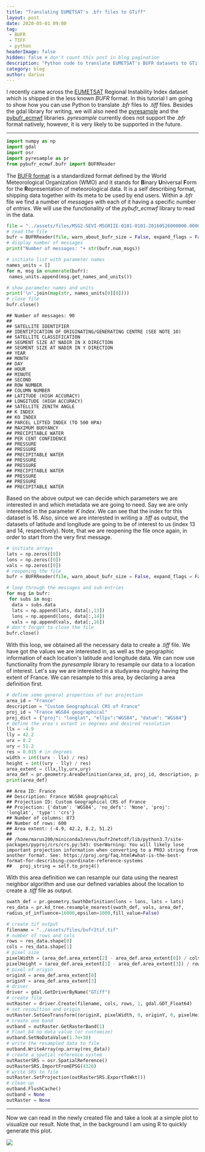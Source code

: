 ```yaml
---
title: "Translating EUMETSAT's .bfr files to GTiff"
layout: post
date: 2020-05-01 09:00
tag: 
 - BUFR
 - TIFF
 - python
headerImage: false
hidden: false # don't count this post in blog pagination
description: "Python code to translate EUMETSAT's BUFR datasets to GTiffs."
category: blog
author: darius
---
```

I recently came across the [EUMETSAT](https://navigator.eumetsat.int/product/EO:EUM:DAT:MSG:RIIE)
Regional Instability Index dataset which is shipped in the less known _BUFR_ format.
In this tutorial I am going to show how you can use Python to translate
_.bfr_ files to _.tiff_ files.
Besides the gdal library for writing, we will also need the [pyresample](https://pyresample.readthedocs.io/en/latest/)
and the [pybufr_ecmwf](https://github.com/jdkloe/pybufr-ecmwf) libraries.
_pyresample_ currently does not support the _.bfr_ format natively, however, it is 
very likely to be supported in the future. 

---


```python
import numpy as np
import gdal
import osr
import pyresample as pr
from pybufr_ecmwf.bufr import BUFRReader
```

The [BUFR format](https://www.wmo.int/pages/prog/www/WDM/Guides/Guide-binary-1A.html) 
is a standardized format defined by the World Meteorological Organization (WMO)
and it stands for **B**inary **U**niversal **F**orm for the **R**epresentation of
meteorological data. It is a self describing format, shipping data together with its meta
to be used by end users. Within a _.bfr_ file we find a number of _messages_ with
each of it having a specific number of _entries_. We will use the functionality
of the _pybufr_ecmwf_ library to read in the data.


```python
file = "../assets/files/MSG2-SEVI-MSGRIIE-0101-0101-20160526000000.000000000Z-20160526000602-1403456.bfr"
# read the file
bufr = BUFRReader(file, warn_about_bufr_size = False, expand_flags = False)
# display number of messages
print("Number of messages: "+ str(bufr.num_msgs))

# initiate list with parameter names
names_units = []
for m, msg in enumerate(bufr):
 names_units.append(msg.get_names_and_units())

# show parameter names and units
print('\n'.join(map(str, names_units[0][0])))
# close file
bufr.close()
```

```
## Number of messages: 90
##
## SATELLITE IDENTIFIER
## IDENTIFICATION OF ORIGINATING/GENERATING CENTRE (SEE NOTE 10)
## SATELLITE CLASSIFICATION
## SEGMENT SIZE AT NADIR IN X DIRECTION
## SEGMENT SIZE AT NADIR IN Y DIRECTION
## YEAR
## MONTH
## DAY
## HOUR
## MINUTE
## SECOND
## ROW NUMBER
## COLUMN NUMBER
## LATITUDE (HIGH ACCURACY)
## LONGITUDE (HIGH ACCURACY)
## SATELLITE ZENITH ANGLE
## K INDEX
## KO INDEX
## PARCEL LIFTED INDEX (TO 500 HPA)
## MAXIMUM BUOYANCY
## PRECIPITABLE WATER
## PER CENT CONFIDENCE
## PRESSURE
## PRESSURE
## PRECIPITABLE WATER
## PRESSURE
## PRESSURE
## PRECIPITABLE WATER
## PRESSURE
## PRESSURE
## PRECIPITABLE WATER
```

Based on the above output we can decide which parameters we are interested in and 
which metadata we are going to need. Say we are only interested in the parameter
_K Index_. We can see that the index for this dataset is 16. Also, since
we are interested in writing a _.tiff_ as output, the datasets of latitude and 
longitude are going to be of interest to us (index 13 and 14, respectively).
Note, that we are reopening the file once again, in order to start from the very 
first message.


```python
# initiate arrays
lats = np.zeros([0])
lons = np.zeros([0])
vals = np.zeros([0])
# reopening the file
bufr = BUFRReader(file, warn_about_bufr_size = False, expand_flags = False)

# loop through the messages and sub-entries
for msg in bufr:
 for subs in msg:
  data = subs.data
  lats = np.append(lats, data[:,13])
  lons = np.append(lons, data[:,14])
  vals = np.append(vals, data[:,16])
# don't forget to close the file
bufr.close()
```

With this loop, we obtained all the necessary data to create a _.tiff_ file. We have
got the values we are interested in, as well as the geographic information of 
each location's latitude and longitude data. We can now use functionality from the
_pyresample_ library to resample our data to a location of interest. Let's say
we are interested in a studyarea roughly having the extent of France.
We can resample to this area, by declaring a area definition first.


```python
# define some general properties of our projection
area_id = "France"
description = "Custom Geographical CRS of France"
proj_id = "France WGS84 geographical"
proj_dict = {"proj": "longlat", "ellps":"WGS84", "datum": "WGS84"}
# define the area's extent in degrees and desired resolution
llx = -4.9
lly = 42.2
urx = 8.2
ury = 51.2
res = 0.015 # in degrees
width = int((urx - llx) / res)
height = int((ury - lly) / res)
area_extent = (llx,lly,urx,ury)
area_def = pr.geometry.AreaDefinition(area_id, proj_id, description, proj_dict, width, height, area_extent)
print(area_def)
```

```
## Area ID: France
## Description: France WGS84 geographical
## Projection ID: Custom Geographical CRS of France
## Projection: {'datum': 'WGS84', 'no_defs': 'None', 'proj': 'longlat', 'type': 'crs'}
## Number of columns: 873
## Number of rows: 600
## Area extent: (-4.9, 42.2, 8.2, 51.2)
## 
## /home/marus200/miniconda3/envs/bufr2netcdf/lib/python3.7/site-packages/pyproj/crs/crs.py:543: UserWarning: You will likely lose important projection information when converting to a PROJ string from another format. See: https://proj.org/faq.html#what-is-the-best-format-for-describing-coordinate-reference-systems
##   proj_string = self.to_proj4()
```

With this area definition we can resample our data using the nearest neighbor 
algorithm and use our defined variables about the location to create a _.tiff_ file 
as output.


```python
swath_def = pr.geometry.SwathDefinition(lons = lons, lats = lats)
res_data = pr.kd_tree.resample_nearest(swath_def, vals, area_def,
radius_of_influence=16000,epsilon=1000,fill_value=False)

# create tif output
filename = "../assets/files/bufr2tif.tif"
# number of rows and cols
rows = res_data.shape[0]
cols = res_data.shape[1]
# pixel size
pixelWidth = (area_def.area_extent[2] - area_def.area_extent[0]) / cols
pixelHeight = (area_def.area_extent[1] - area_def.area_extent[3]) / rows
# pixel of origin
originX = area_def.area_extent[0]
originY = area_def.area_extent[3]
# driver
driver = gdal.GetDriverByName("GTiff")
# create file 
outRaster = driver.Create(filename, cols, rows, 1, gdal.GDT_Float64)
# set resoultion and origin
outRaster.SetGeoTransform((originX, pixelWidth, 0, originY, 0, pixelHeight))
# create one band
outband = outRaster.GetRasterBand(1)
# Float_64 no data value (or customize)
outband.SetNoDataValue(1.7e+38)
# write the resampled data to file
outband.WriteArray(np.array(res_data))
# create a spatial reference system
outRasterSRS = osr.SpatialReference()
outRasterSRS.ImportFromEPSG(4326)
# write SRS to file
outRaster.SetProjection(outRasterSRS.ExportToWkt())
# clean up
outband.FlushCache()
outband = None
outRaster = None
```

--- 

Now we can read in the newly created file and take a look at a simple plot
to visualize our result. Note that, in the background I am using R to quickly generate
this plot.

![]({{site_url}}/assets/blog_images/2020-05-10-bufr2tif_files/figure-html/plot-1.png)<!-- -->



